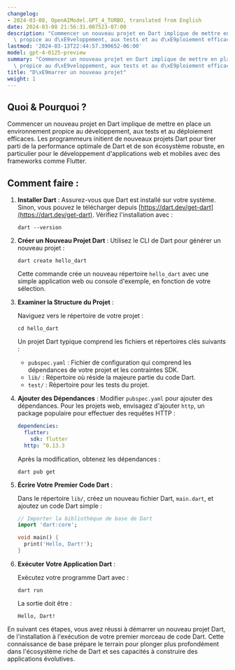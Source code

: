 ```yaml
---
changelog:
- 2024-03-08, OpenAIModel.GPT_4_TURBO, translated from English
date: 2024-03-08 21:56:31.007523-07:00
description: "Commencer un nouveau projet en Dart implique de mettre en place un environnement\
  \ propice au d\xE9veloppement, aux tests et au d\xE9ploiement efficaces. Les\u2026"
lastmod: '2024-03-13T22:44:57.390652-06:00'
model: gpt-4-0125-preview
summary: "Commencer un nouveau projet en Dart implique de mettre en place un environnement\
  \ propice au d\xE9veloppement, aux tests et au d\xE9ploiement efficaces."
title: "D\xE9marrer un nouveau projet"
weight: 1
---
```


## Quoi & Pourquoi ?

Commencer un nouveau projet en Dart implique de mettre en place un environnement propice au développement, aux tests et au déploiement efficaces. Les programmeurs initient de nouveaux projets Dart pour tirer parti de la performance optimale de Dart et de son écosystème robuste, en particulier pour le développement d'applications web et mobiles avec des frameworks comme Flutter.

## Comment faire :

1. **Installer Dart** :
   Assurez-vous que Dart est installé sur votre système. Sinon, vous pouvez le télécharger depuis [https://dart.dev/get-dart](https://dart.dev/get-dart). Vérifiez l'installation avec :

   ```shell
   dart --version
   ```

2. **Créer un Nouveau Projet Dart** :
   Utilisez le CLI de Dart pour générer un nouveau projet :

   ```shell
   dart create hello_dart
   ```

   Cette commande crée un nouveau répertoire `hello_dart` avec une simple application web ou console d'exemple, en fonction de votre sélection.

3. **Examiner la Structure du Projet** :

   Naviguez vers le répertoire de votre projet :

   ```shell
   cd hello_dart
   ```

   Un projet Dart typique comprend les fichiers et répertoires clés suivants :

   - `pubspec.yaml` : Fichier de configuration qui comprend les dépendances de votre projet et les contraintes SDK.
   - `lib/` : Répertoire où réside la majeure partie du code Dart.
   - `test/` : Répertoire pour les tests du projet.

4. **Ajouter des Dépendances** :
   Modifier `pubspec.yaml` pour ajouter des dépendances. Pour les projets web, envisagez d'ajouter `http`, un package populaire pour effectuer des requêtes HTTP :

   ```yaml
   dependencies:
     flutter:
       sdk: flutter
     http: ^0.13.3
   ```

   Après la modification, obtenez les dépendances :

   ```shell
   dart pub get
   ```

5. **Écrire Votre Premier Code Dart** :

   Dans le répertoire `lib/`, créez un nouveau fichier Dart, `main.dart`, et ajoutez un code Dart simple :

   ```dart
   // Importer la bibliothèque de base de Dart
   import 'dart:core';

   void main() {
     print('Hello, Dart!');
   }
   ```

6. **Exécuter Votre Application Dart** :

   Exécutez votre programme Dart avec :

   ```shell
   dart run
   ```

   La sortie doit être :

   ```
   Hello, Dart!
   ```

En suivant ces étapes, vous avez réussi à démarrer un nouveau projet Dart, de l'installation à l'exécution de votre premier morceau de code Dart. Cette connaissance de base prépare le terrain pour plonger plus profondément dans l'écosystème riche de Dart et ses capacités à construire des applications évolutives.
